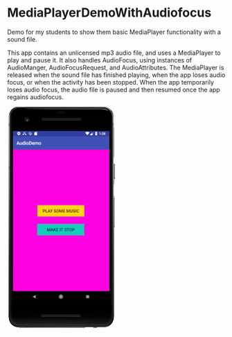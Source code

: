 # MediaPlayerDemoWithAudiofocus
Demo for my students to show them basic MediaPlayer functionality with a sound file.

This app contains an unlicensed mp3 audio file, and uses a MediaPlayer to play and pause it. 
It also handles AudioFocus, using instances of AudioManger, AudioFocusRequest, and AudioAttributes.
The MediaPlayer is released when the sound file has finished playing, when the app loses audio focus, or when the activity has been stopped.
When the app temporarily loses audio focus, the audio file is paused and then resumed once the app regains audiofocus.

![Screenshot of app](https://github.com/alj968/MediaPlayerDemoWithAudioFocus/blob/master/MediaPlayerScreenshot.png "Screenshot of app")
